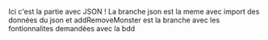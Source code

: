 Ici c'est la partie avec JSON ! 
La branche json est la meme avec import des données du json et addRemoveMonster est la branche avec les fontionnalites demandées avec la bdd
